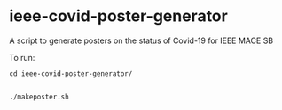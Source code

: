 # ieee-covid-poster-generator
A script to generate posters on the status of Covid-19 for IEEE MACE SB

To run: 

```
cd ieee-covid-poster-generator/


./makeposter.sh
```
